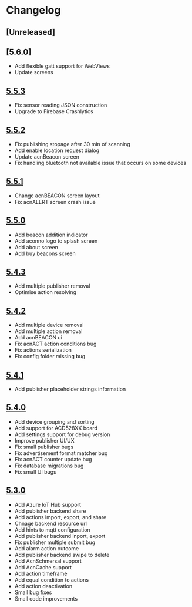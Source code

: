 # Changelog

## [Unreleased]

## [5.6.0]
- Add flexible gatt support for WebViews
- Update screens

## [5.5.3]
- Fix sensor reading JSON construction
- Upgrade to Firebase Crashlytics

## [5.5.2]
- Fix publishing stopage after 30 min of scanning
- Add enable location request dialog
- Update acnBeacon screen
- Fix handling bluetooth not available issue that occurs on some devices

## [5.5.1]
- Change acnBEACON screen layout
- Fix acnALERT screen crash issue

## [5.5.0]
- Add beacon addition indicator
- Add aconno logo to splash screen
- Add about screen
- Add buy beacons screen

## [5.4.3]
- Add multiple publisher removal
- Optimise action resolving

## [5.4.2]
- Add multiple device removal
- Add multiple action removal
- Add acnBEACON ui
- Fix acnACT action conditions bug
- Fix actions serialization
- Fix config folder missing bug

## [5.4.1]
- Add publisher placeholder strings information

## [5.4.0]
- Add device grouping and sorting
- Add support for ACD528XX board
- Add settings support for debug version
- Improve publisher UI/UX
- Fix small publisher bugs
- Fix advertisement format matcher bug
- Fix acnACT counter update bug
- Fix database migrations bug
- Fix small UI bugs

## [5.3.0]
- Add Azure IoT Hub support
- Add publisher backend share
- Add actions import, export, and share
- Chnage backend resource url
- Add hints to mqtt configuration
- Add publisher backend inport, export
- Fix publisher multiple submit bug
- Add alarm action outcome
- Add publisher backend swipe to delete
- Add AcnSchmersal support
- Add AcnCache support
- Add action timeframe
- Add equal condition to actions
- Add action deactivation
- Small bug fixes
- Small code improvements

[5.5.3]: https://github.com/aconno/Sensorics/releases/tag/v5.5.3
[5.5.2]: https://github.com/aconno/Sensorics/releases/tag/v5.5.2
[5.5.1]: https://github.com/aconno/Sensorics/releases/tag/v5.5.1
[5.5.0]: https://github.com/aconno/Sensorics/releases/tag/v5.5.0
[5.4.3]: https://github.com/aconno/Sensorics/releases/tag/v5.4.3
[5.4.2]: https://github.com/aconno/Sensorics/releases/tag/v5.4.2
[5.4.1]: https://github.com/aconno/Sensorics/releases/tag/v5.4.1
[5.4.0]: https://github.com/aconno/Sensorics/releases/tag/v5.4.0
[5.3.0]: https://github.com/aconno/Sensorics/releases/tag/v5.3.0

